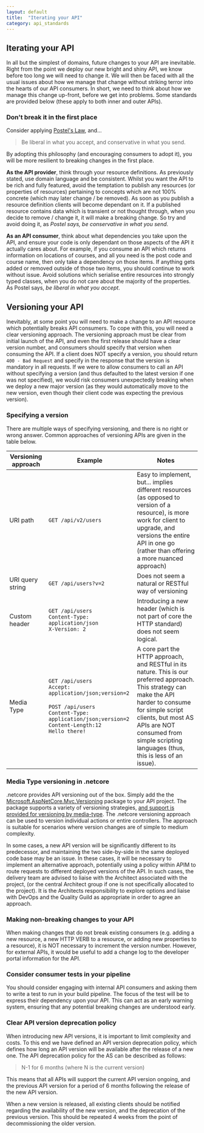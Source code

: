 ```yaml
---
layout: default
title:  "Iterating your API"
category: api_standards
---
```


## Iterating your API

In all but the simplest of domains, future changes to your API are inevitable.  Right from the point we deploy our new bright and shiny API, we know before too long we will need to change it.  We will then be faced with all the usual issues about how we manage that change without striking terror into the hearts of our API consumers.  In short, we need to think about how we  manage this change up-front, before we get into problems.  Some standards are provided below (these apply to both inner and outer APIs).

### Don't break it in the first place

Consider applying [Postel's Law](https://michaelfeathers.silvrback.com/the-universality-of-postel-s-law), and...

> Be liberal in what you accept, and conservative in what you send.

By adopting this philosophy (and encouraging consumers to adopt it), you will be more resilient to breaking changes in the first place.  

**As the API provider**, think through your resource definitions.  As previously stated, use domain language and be consistent.  Whilst you want the API to be rich and fully featured, avoid the temptation to publish any resources (or properties of resources) pertaining to concepts which are not 100% concrete (which may later change / be removed).  As soon as you publish a resource definition clients will become dependant on it.  If a published resource contains data which is transient or not thought through, when you decide to remove / change it, it will make a breaking change.  So try and avoid doing it, as _Postel says, be conservative in what you send_.

**As an API consumer**, think about what dependencies you take upon the API, and ensure your code is only dependant on those aspects of the API it actually cares about.  For example, if you consume an API which returns information on locations of courses, and all you need is the post code and course name, then only take a dependency on those items.  If anything gets added or removed outside of those two items, you should continue to work without issue.  Avoid solutions which serialise entire resources into strongly typed classes, when you do not care about the majority of the properties.  As Postel says, _be liberal in what you accept_.

## Versioning your API

Inevitably, at some point you will need to make a change to an API resource which potentially breaks API consumers.  To cope with this, you will need a clear versioning approach.  The versioning approach must be clear from initial launch of the API, and even the first release should have a clear version number, and consumers should specify that version when consuming the API.  If a client does NOT specify a version, you should return `400 - Bad Request` and specify in the response that the version is mandatory in all requests.  If we were to allow consumers to call an API without specifying a version (and thus defaulted to the latest version if one was not specified), we would risk consumers unexpectedly breaking when we deploy a new major version (as they would automatically move to the new version, even though their client code was expecting the previous version).

### Specifying a version

There are multiple ways of specifying versioning, and there is no right or wrong answer.  Common approaches of versioning APIs are given in the table below.

|Versioning approach|Example|Notes|
|---|---|---|
|URI path|`GET /api/v2/users`|Easy to implement, but... implies different resources (as opposed to version of a resource), is more work for client to upgrade, and versions the entire API in one go (rather than offering a more nuanced approach)|
|URI query string|`GET /api/users?v=2`|Does not seem a natural or RESTful way of versioning|
|Custom header|`GET /api/users`<br />`Content-Type: application/json`<br />`X-Version: 2`|Introducing a new header (which is not part of core the HTTP standard) does not seem logical.|
|Media Type|`GET /api/users`<br />`Accept: application/json;version=2`<br /><br />`POST /api/users`<br />`Content-Type: application/json;version=2`<br />`Content-Length:12`<br />`Hello there!`|A core part the HTTP approach, and RESTful in its nature.  This is our preferred approach.  This strategy can make the API harder to consume for simple script clients, but most AS APIs are NOT consumed from simple scripting languages (thus, this is less of an issue).|

### Media Type versioning in .netcore

.netcore provides API versioning out of the box.  Simply add the the [Microsoft.AspNetCore.Mvc.Versioning]( https://www.nuget.org/packages/Microsoft.AspNetCore.Mvc.Versioning/) package to your API project.  The package supports a variety of versioning strategies, [and support is provided for versioning by media-type](https://github.com/microsoft/aspnet-api-versioning/wiki/Versioning-by-Media-Type).  The .netcore versioning approach can be used to version individual actions or entire controllers.  The approach is suitable for scenarios where version changes are of simple to medium complexity.

In some cases, a new API version will be significantly different to its predecessor, and maintaining the two side-by-side in the same deployed code base may be an issue.  In these cases, it will be necessary to implement an alternative approach, potentially using a policy within APIM to route requests to different deployed versions of the API.  In such cases, the delivery team are advised to liaise with the Architect associated with the project, (or the central Architect group if one is not specifically allocated to the project).  It is the Architects responsibility to explore options and liaise with DevOps and the Quality Guild as appropriate in order to agree an approach.

### Making non-breaking changes to your API

When making changes that do not break existing consumers (e.g. adding a new resource, a new HTTP VERB to a resource, or adding new properties to a resource), it is NOT necessary to increment the version number.  However, for external APIs, it would be useful to add a change log to the developer portal information for the API.

### Consider consumer tests in your pipeline

You should consider engaging with internal API consumers and asking them to write a test to run in your build pipeline.  The focus of the test will be to express their dependency upon your API.  This can act as an early warning system, ensuring that any potential breaking changes are understood early.

### Clear API version deprecation policy

When introducing new API versions, it is important to limit complexity and costs.  To this end we have defined an API version deprecation policy, which defines how long an API version will be available after the release of a new one.  The API deprecation policy for the AS can be described as follows:

> N-1 for 6 months (where N is the current version)

This means that all APIs will support the current API version ongoing, and the previous API version for a period of 6 months following the release of the new API version.

When a new version is released, all existing clients should be notified regarding the availability of the new version, and the deprecation of the previous version.  This should be repeated 4 weeks from the point of decommissioning the older version.

